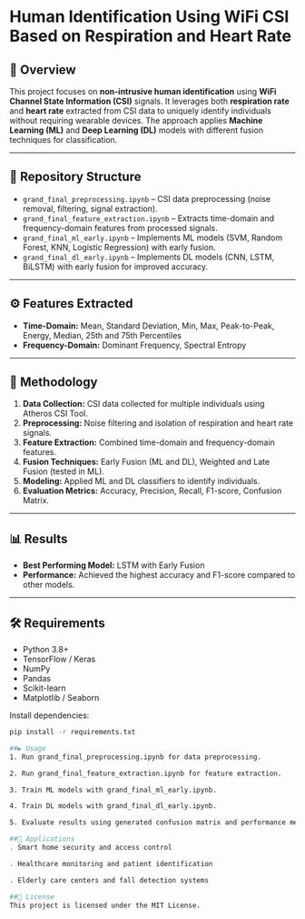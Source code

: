 # Human Identification Using WiFi CSI Based on Respiration and Heart Rate

## 📌 Overview
This project focuses on **non-intrusive human identification** using **WiFi Channel State Information (CSI)** signals. It leverages both **respiration rate** and **heart rate** extracted from CSI data to uniquely identify individuals without requiring wearable devices. The approach applies **Machine Learning (ML)** and **Deep Learning (DL)** models with different fusion techniques for classification.

---

## 📂 Repository Structure
- `grand_final_preprocessing.ipynb` – CSI data preprocessing (noise removal, filtering, signal extraction).  
- `grand_final_feature_extraction.ipynb` – Extracts time-domain and frequency-domain features from processed signals.  
- `grand_final_ml_early.ipynb` – Implements ML models (SVM, Random Forest, KNN, Logistic Regression) with early fusion.  
- `grand_final_dl_early.ipynb` – Implements DL models (CNN, LSTM, BiLSTM) with early fusion for improved accuracy.  

---

## ⚙️ Features Extracted
- **Time-Domain:** Mean, Standard Deviation, Min, Max, Peak-to-Peak, Energy, Median, 25th and 75th Percentiles  
- **Frequency-Domain:** Dominant Frequency, Spectral Entropy  

---

## 🚀 Methodology
1. **Data Collection:** CSI data collected for multiple individuals using Atheros CSI Tool.  
2. **Preprocessing:** Noise filtering and isolation of respiration and heart rate signals.  
3. **Feature Extraction:** Combined time-domain and frequency-domain features.  
4. **Fusion Techniques:** Early Fusion (ML and DL), Weighted and Late Fusion (tested in ML).  
5. **Modeling:** Applied ML and DL classifiers to identify individuals.  
6. **Evaluation Metrics:** Accuracy, Precision, Recall, F1-score, Confusion Matrix.  

---

## 📊 Results
- **Best Performing Model:** LSTM with Early Fusion  
- **Performance:** Achieved the highest accuracy and F1-score compared to other models.  

---

## 🛠️ Requirements
- Python 3.8+  
- TensorFlow / Keras  
- NumPy  
- Pandas  
- Scikit-learn  
- Matplotlib / Seaborn  

Install dependencies:
```bash
pip install -r requirements.txt

##▶️ Usage
1. Run grand_final_preprocessing.ipynb for data preprocessing.

2. Run grand_final_feature_extraction.ipynb for feature extraction.

3. Train ML models with grand_final_ml_early.ipynb.

4. Train DL models with grand_final_dl_early.ipynb.

5. Evaluate results using generated confusion matrix and performance metrics.

##📌 Applications
. Smart home security and access control

. Healthcare monitoring and patient identification

. Elderly care centers and fall detection systems

##📜 License
This project is licensed under the MIT License.
